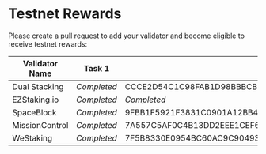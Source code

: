 # Testnet Rewards

Please create a pull request to add your validator and become eligible to receive testnet rewards:

| Validator Name      | Task 1      | Task 2                                                           | Task 3                                                           | Task 4                                                           | Task 5                                                           | Task 6                                                           | Task 7 | Task 8 |
|---------------------|-------------|------------------------------------------------------------------|------------------------------------------------------------------|------------------------------------------------------------------|------------------------------------------------------------------|------------------------------------------------------------------|--------|--------|
| Dual Stacking | *Completed* | CCCE2D54C1C98FAB1D98BBBCB31C20A94BA60D48379CC3718ED5921E3E4B602D | 2B70AAE504AE2982E03480D7EE137EB41029E18A1CC79034DD60FCA9598576CC | 8837F092ECF5DA68214B8B3A070BBF1D3E9A3712B851A4B419C1620CBE7F269D | 7F465ACE5EBE18745D4FF8233A14C3CC87A1FEA49003D66BFCC8C25BC470D32D | 6D6DA0DFAEA431171057B906BB88C91C83B548535BE3CF559A0939148C0CA37C |        |        |
| EZStaking.io        | *Completed* | *Completed*                                                      | 5F81E3FC1513E94ECE1778400E30153C3C0D7BFB6FEAA15A2358183CA6AFD432 | 59BD35FD811347F8D67C0849989E7BA4650DDF6222741B87A9FB7F5D389D4A91 | 562DA704AAE690E236AB8AA79BAB1AB3A00F16B756A18A41DCE956A2B020201A | 67BB7D60325E94BB3871F69938C6412DEAB508C1E22244E8D195CF8E5913F4BB |        |        |
| SpaceBlock          | *Completed* | 9FBB1F5921F3831C0901A12BB40147DBEFB2D11A2B05A5126B26EC97817DACF4 | F58DAFA8CD86E5F253F8ADC1BB40CA295E49FBBB1488AB099632E03CD0101CB5 |        2A31AEB1D41FF454CBECC338814600B841F657492305884873593F93B3D51418 | 6B1F3D87195D2EB111B364716688241844A562E4DCE14FE8BD1FB72EA71D4EBC | A5300D7466597AD1EF1D3C287BFACF3E13E779C28F0C355C3918907E0448388E |        |        |
| MissionControl | *Completed* | 7A557C5AF0C4B13DD2EEE1CEF6F2E74E624CC01D748F622CA43C6D4C158D83F9 | 85949E9E79C27A0F39798CC4086A15F50C772280BA31CDE4D7879DD2DEAB22C1 | 8D450DF554BFBEAEEC8192436AE765AEA0677A81A3B17A7B60CFC7CED25C9218 | 2CD28435D0DE8212B24DB28DFC499D1E6F7BBEF927F815909EBA2F32B11AFC08 | 3500667F72620D0266CD66D318D207C8A7EA990D2E1344123DCBFF4B3BE32244 |        |        |
| WeStaking           | *Completed* | 7F5B8330E0954BC60AC9C9049350C8428D82400753F4256F5BD6AAF075328F7A | 4B18E0488FE302AAC4D07735E08DB1C26BC06E37A2207A13A2895BCACABAEBA4 | 20A2A0350BB376DC4DCF9FEC4A184B3B4DF2FFB939D5F5B7E1F1E7CD73699175 | E74C2E51E77634CC6A39D3553D0291FA469F59ACCD432B4D7C936CEE7CF16647 | 3180CF420CC9D5D9806CBAAD28991D2905EC873C076C19808B89C3E9F0878AB9 |        |        |

